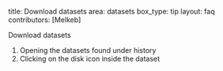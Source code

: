 title: Download datasets
area: datasets
box_type: tip
layout: faq
contributors: [Melkeb]

Download datasets

1. Opening the datasets found under history
2. Clicking on the disk icon inside the dataset
